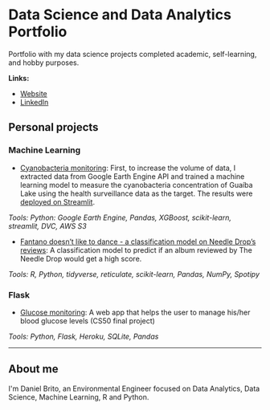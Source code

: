 # Data Science and Data Analytics Portfolio

Portfolio with my data science projects completed academic, self-learning, and hobby purposes. 

**Links:**
* [Website](https://danielbrito.me/)
* [LinkedIn](https://www.linkedin.com/in/danieloliveiradebrito/)

## Personal projects
### Machine Learning

- [Cyanobacteria monitoring](https://github.com/danielbrito91/cyanobacteria-monitoring): First, to increase the volume of data, I extracted data from Google Earth Engine API and trained a machine learning model to measure the cyanobacteria concentration of Guaíba Lake using the health surveillance data as the target. The results were [deployed on Streamlit](https://danielbrito91-cyanobacteria-monitoring-app-q9d98u.streamlit.app/).

_Tools: Python: Google Earth Engine, Pandas, XGBoost, scikit-learn, streamlit, DVC, AWS S3_

- [Fantano doesn’t like to dance - a classification model on Needle Drop’s reviews](https://danielbrito.me/post/2021-07-24-fantano-doesn-t-like-to-dance-a-classification-model-on-needle-drop-s-reviews/): A classification model to predict if an album reviewed by The Needle Drop would get a high score.

_Tools: R, Python, tidyverse, reticulate, scikit-learn, Pandas, NumPy, Spotipy_

### Flask
- [Glucose monitoring](https://glicose-monit.herokuapp.com/): A web app that helps the user to manage his/her blood glucose levels (CS50 final project)

_Tools: Python, Flask, Heroku, SQLite, Pandas_

---

## About me

I'm Daniel Brito, an Environmental Engineer focused on Data Analytics, Data Science, Machine Learning, R and Python.
